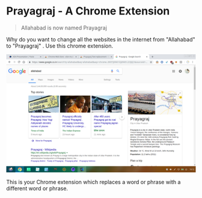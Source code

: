 # Prayagraj - A Chrome Extension

> Allahabad is now named Prayagraj

Why do you want to change all the websites in the internet from "Allahabad" to "Prayagraj" . Use this chrome extension. 

![alt image](/screenshot.png)

This is your Chrome extension which replaces a word or phrase with a different word or phrase. 